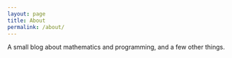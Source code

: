 ```yaml
---
layout: page
title: About
permalink: /about/
---
```


A small blog about mathematics and programming, and a few other things.
